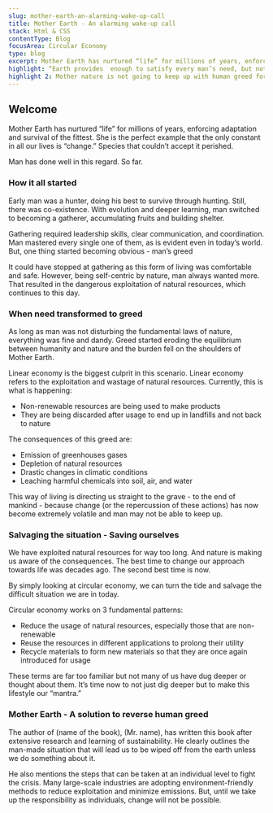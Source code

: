 ```yaml
---
slug: mother-earth-an-alarming-wake-up-call
title: Mother Earth - An alarming wake-up call
stack: Html & CSS
contentType: Blog
focusArea: Circular Economy
type: blog
excerpt: Mother Earth has nurtured “life” for millions of years, enforcing adaptation and survival of the fittest. She is the perfect example that the only constant in all our lives is “change.” Species that couldn’t accept it perished.
highlight: “Earth provides 	enough to satisfy every man’s need, but not every man’s greed.” - Mahatma Gandhi
highlight 2: Mother nature is not going to keep up with human greed for much longer. Let’s act - NOW.
---
```


## Welcome

Mother Earth has nurtured “life” for millions of years, enforcing adaptation and survival of the fittest. She is the perfect example that the only constant in all our lives is “change.” Species that couldn’t accept it perished.

Man has done well in this regard. So far.

### How it all started

Early man was a hunter, doing his best to survive through hunting. Still, there was co-existence. With evolution and deeper learning, man switched to becoming a gatherer, accumulating fruits and building shelter.

Gathering required leadership skills, clear communication, and coordination. Man mastered every single one of them, as is evident even in today’s world. But, one thing started becoming obvious - man’s greed

It could have stopped at gathering as this form of living was comfortable and safe. However, being self-centric by nature, man always wanted more. That resulted in the dangerous exploitation of natural resources, which continues to this day.

### When need transformed to greed

As long as man was not disturbing the fundamental laws of nature, everything was fine and dandy. Greed started eroding the equilibrium between humanity and nature and the burden fell on the shoulders of Mother Earth.

Linear economy is the biggest culprit in this scenario. Linear economy refers to the exploitation and wastage of natural resources. Currently, this is what is happening:

- Non-renewable resources are being used to make products
- They are being discarded after usage to end up in landfills and not back to nature

The consequences of this greed are:

- Emission of greenhouses gases
- Depletion of natural resources
- Drastic changes in climatic conditions
- Leaching harmful chemicals into soil, air, and water

This way of living is directing us straight to the grave - to the end of mankind - because change (or the repercussion of these actions) has now become extremely volatile and man may not be able to keep up.

### Salvaging the situation - Saving ourselves

We have exploited natural resources for way too long. And nature is making us aware of the consequences. The best time to change our approach towards life was decades ago. The second best time is now.

By simply looking at circular economy, we can turn the tide and salvage the difficult situation we are in today.

Circular economy works on 3 fundamental patterns:

- Reduce the usage of natural resources, especially those that are non-renewable
- Reuse the resources in different applications to prolong their utility
- Recycle materials to form new materials so that they are once again introduced for usage

These terms are far too familiar but not many of us have dug deeper or thought about them. It’s time now to not just dig deeper but to make this lifestyle our “mantra.”

### Mother Earth - A solution to reverse human greed

The author of (name of the book), (Mr. name), has written this book after extensive research and learning of sustainability. He clearly outlines the man-made situation that will lead us to be wiped off from the earth unless we do something about it.

He also mentions the steps that can be taken at an individual level to fight the crisis. Many large-scale industries are adopting environment-friendly methods to reduce exploitation and minimize emissions. But, until we take up the responsibility as individuals, change will not be possible.
